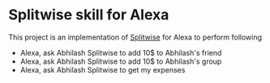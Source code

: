 # Splitwise skill for Alexa

This project is an implementation of [Splitwise](https://www.splitwise.com/) for Alexa to perform following

* Alexa, ask Abhilash Splitwise to add 10$ to Abhilash's friend
* Alexa, ask Abhilash Splitwise to add 10$ to Abhilash's group
* Alexa, ask Abhilash Splitwise to get my expenses
